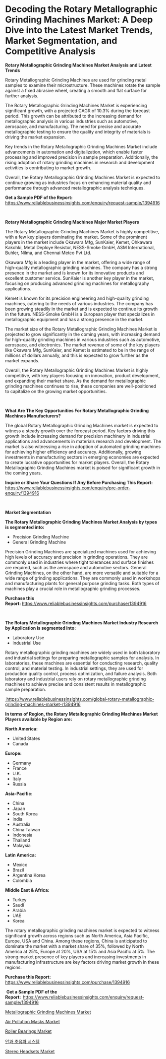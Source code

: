 <p><h1>Decoding the Rotary Metallographic Grinding Machines Market: A Deep Dive into the Latest Market Trends, Market Segmentation, and Competitive Analysis</h1></p><p><strong>Rotary Metallographic Grinding Machines Market Analysis and Latest Trends</strong></p>
<p><p>Rotary Metallographic Grinding Machines are used for grinding metal samples to examine their microstructure. These machines rotate the sample against a fixed abrasive wheel, creating a smooth and flat surface for further analysis.</p><p>The Rotary Metallographic Grinding Machines Market is experiencing significant growth, with a projected CAGR of 10.3% during the forecast period. This growth can be attributed to the increasing demand for metallographic analysis in various industries such as automotive, aerospace, and manufacturing. The need for precise and accurate metallographic testing to ensure the quality and integrity of materials is driving the market expansion.</p><p>Key trends in the Rotary Metallographic Grinding Machines Market include advancements in automation and digitalization, which enable faster processing and improved precision in sample preparation. Additionally, the rising adoption of rotary grinding machines in research and development activities is contributing to market growth.</p><p>Overall, the Rotary Metallographic Grinding Machines Market is expected to continue growing as industries focus on enhancing material quality and performance through advanced metallographic analysis techniques.</p></p>
<p><strong>Get a Sample PDF of the Report:&nbsp;</strong> <a href="https://www.reliablebusinessinsights.com/enquiry/request-sample/1394916">https://www.reliablebusinessinsights.com/enquiry/request-sample/1394916</a></p>
<p>&nbsp;</p>
<p><strong>Rotary Metallographic Grinding Machines Major Market Players</strong></p>
<p><p>The Rotary Metallographic Grinding Machines Market is highly competitive, with a few key players dominating the market. Some of the prominent players in the market include Okawara Mfg, SunKaier, Kemet, Ohkawara Kakohki, Metal Deploye Resistor, NESS-Smoke GmbH, ASM International, Buhler, Nilma, and Chennai Metco Pvt Ltd.</p><p>Okawara Mfg is a leading player in the market, offering a wide range of high-quality metallographic grinding machines. The company has a strong presence in the market and is known for its innovative products and excellent customer service. SunKaier is another key player in the market, focusing on producing advanced grinding machines for metallography applications. </p><p>Kemet is known for its precision engineering and high-quality grinding machines, catering to the needs of various industries. The company has been growing steadily in the market and is expected to continue its growth in the future. NESS-Smoke GmbH is a European player that specializes in metallographic equipment and has a strong presence in the market.</p><p>The market size of the Rotary Metallographic Grinding Machines Market is projected to grow significantly in the coming years, with increasing demand for high-quality grinding machines in various industries such as automotive, aerospace, and electronics. The market revenue of some of the key players like Okawara Mfg, SunKaier, and Kemet is estimated to be in the range of millions of dollars annually, and this is expected to grow further as the market expands.</p><p>Overall, the Rotary Metallographic Grinding Machines Market is highly competitive, with key players focusing on innovation, product development, and expanding their market share. As the demand for metallographic grinding machines continues to rise, these companies are well-positioned to capitalize on the growing market opportunities.</p></p>
<p>&nbsp;</p>
<p><strong>What Are The Key Opportunities For Rotary Metallographic Grinding Machines Manufacturers?</strong></p>
<p><p>The global Rotary Metallographic Grinding Machines market is expected to witness a steady growth over the forecast period. Key factors driving this growth include increasing demand for precision machinery in industrial applications and advancements in materials research and development. The market is also witnessing a rise in adoption of automated grinding machines for achieving higher efficiency and accuracy. Additionally, growing investments in manufacturing sectors in emerging economies are expected to create lucrative opportunities for market players. Overall, the Rotary Metallographic Grinding Machines market is poised for significant growth in the coming years.</p></p>
<p><strong>Inquire or Share Your Questions If Any Before Purchasing This Report:</strong> <a href="https://www.reliablebusinessinsights.com/enquiry/pre-order-enquiry/1394916">https://www.reliablebusinessinsights.com/enquiry/pre-order-enquiry/1394916</a></p>
<p>&nbsp;</p>
<p><strong>Market Segmentation</strong></p>
<p><strong>The Rotary Metallographic Grinding Machines Market Analysis by types is segmented into:</strong></p>
<p><ul><li>Precision Grinding Machine</li><li>General Grinding Machine</li></ul></p>
<p><p>Precision Grinding Machines are specialized machines used for achieving high levels of accuracy and precision in grinding operations. They are commonly used in industries where tight tolerances and surface finishes are required, such as the aerospace and automotive sectors. General Grinding Machines, on the other hand, are more versatile and suitable for a wide range of grinding applications. They are commonly used in workshops and manufacturing plants for general purpose grinding tasks. Both types of machines play a crucial role in metallographic grinding processes.</p></p>
<p><strong>Purchase this Report:&nbsp;</strong><a href="https://www.reliablebusinessinsights.com/purchase/1394916">https://www.reliablebusinessinsights.com/purchase/1394916</a></p>
<p>&nbsp;</p>
<p><strong>The Rotary Metallographic Grinding Machines Market Industry Research by Application is segmented into:</strong></p>
<p><ul><li>Laboratory Use</li><li>Industrial Use</li></ul></p>
<p><p>Rotary metallographic grinding machines are widely used in both laboratory and industrial settings for preparing metallographic samples for analysis. In laboratories, these machines are essential for conducting research, quality control, and material testing. In industrial settings, they are used for production quality control, process optimization, and failure analysis. Both laboratory and industrial users rely on rotary metallographic grinding machines to achieve precise and consistent results in metallographic sample preparation.</p></p>
<p><a href="https://www.reliablebusinessinsights.com/global-rotary-metallographic-grinding-machines-market-r1394916">&nbsp;https://www.reliablebusinessinsights.com/global-rotary-metallographic-grinding-machines-market-r1394916</a></p>
<p><strong>In terms of Region, the Rotary Metallographic Grinding Machines Market Players available by Region are:</strong></p>
<p>
    <p> <strong> North America: </strong>
        <ul>
            <li>United States</li>
            <li>Canada</li>
        </ul>
        </p> 
    <p> <strong> Europe: </strong>
        <ul>
            <li>Germany</li>
            <li>France</li>
            <li>U.K.</li>
            <li>Italy</li>
            <li>Russia</li>
        </ul>
        </p> 
    <p> <strong> Asia-Pacific: </strong>
        <ul>
            <li>China</li>
            <li>Japan</li>
            <li>South Korea</li>
            <li>India</li>
            <li>Australia</li>
            <li>China Taiwan</li>
            <li>Indonesia</li>
            <li>Thailand</li>
            <li>Malaysia</li>
        </ul>
        </p> 
    <p> <strong> Latin America: </strong>
        <ul>
            <li>Mexico</li>
            <li>Brazil</li>
            <li>Argentina Korea</li>
            <li>Colombia</li>
        </ul>
        </p> 
    <p> <strong> Middle East & Africa: </strong>
        <ul>
            <li>Turkey</li>
            <li>Saudi</li>
            <li>Arabia</li>
            <li>UAE</li>
            <li>Korea</li>
        </ul>
    </p>
    </p>
<p><p>The rotary metallographic grinding machines market is expected to witness significant growth across regions such as North America, Asia Pacific, Europe, USA and China. Among these regions, China is anticipated to dominate the market with a market share of 35%, followed by North America at 25%, Europe at 20%, USA at 15% and Asia Pacific at 5%. The strong market presence of key players and increasing investments in manufacturing infrastructure are key factors driving market growth in these regions.</p></p>
<p><strong>Purchase this Report: </strong><a href="https://www.reliablebusinessinsights.com/purchase/1394916">https://www.reliablebusinessinsights.com/purchase/1394916</a></p>
<p>&nbsp;<strong>Get a Sample PDF of the Report:&nbsp;&nbsp;</strong><a href="https://www.reliablebusinessinsights.com/enquiry/request-sample/1394916">https://www.reliablebusinessinsights.com/enquiry/request-sample/1394916</a></p>
<p><strong></strong></p>
<p><p><a href="https://github.com/GageWest1962/Market-Research-Report-List-1/blob/main/metallographic-grinding-machines-market.md">Metallographic Grinding Machines Market</a></p><p><a href="https://www.linkedin.com/pulse/analyzing-air-pollution-masks-market-global-industry-perspective-tsmkf?trackingId=3P74xaq0UrNYCGTHE2DRCg%3D%3D">Air Pollution Masks Market</a></p><p><a href="https://www.linkedin.com/pulse/roller-bearings-market-analysis-its-cagr-segmentation-98ase?trackingId=XHzzlN77%2BlQXsSaC7BT4Gg%3D%3D">Roller Bearings Market</a></p><p><a href="https://github.com/WilburKihn5676/Market-Research-Report-List-1/blob/main/886236696713.md">안과 초음파 시스템</a></p><p><a href="https://issuu.com/reportprime-2/docs/stereo-headsets-market-size-2030.pptx">Stereo Headsets Market</a></p></p>